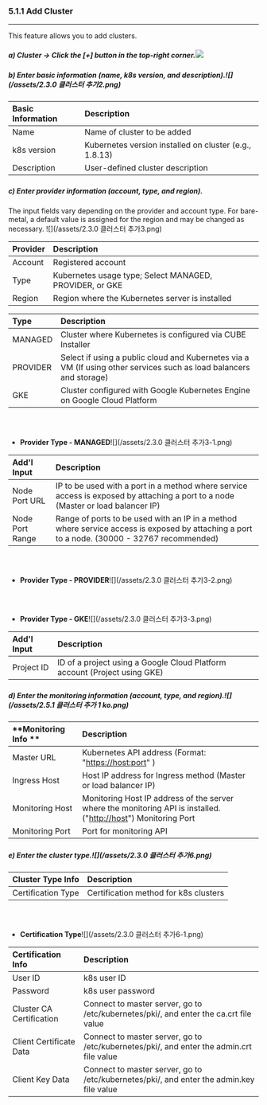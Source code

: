 ### 5.1.1 Add Cluster

---

This feature allows you to add clusters.

##### a\) Cluster → Click the [+] button in the top-right corner.![](/assets/2.5_ko_cluster_03.png)

##### b\) Enter basic information \(name, k8s version, and description\).![](/assets/2.3.0 클러스터 추가2.png)

| **Basic Information** | Description |
| :--- | :--- |
| Name | Name of cluster to be added |
| k8s version | Kubernetes version installed on cluster \(e.g., 1.8.13\) |
| Description | User-defined cluster description |

##### 

##### c\) Enter provider information \(account, type, and region\).

The input fields vary depending on the provider and account type. For bare-metal, a default value is assigned for the region and may be changed as necessary. ![](/assets/2.3.0 클러스터 추가3.png)

| **Provider** | **Description** |
| :--- | :--- |
| Account | Registered account |
| Type | Kubernetes usage type; Select MANAGED, PROVIDER, or GKE |
| Region | Region where the Kubernetes server is installed |

| **Type** | **Description** |
| :--- | :--- |
| MANAGED | Cluster where Kubernetes is configured via CUBE Installer |
| PROVIDER | Select if using a public cloud and Kubernetes via a VM \(If using other services such as load balancers and storage\) |
| GKE | Cluster configured with Google Kubernetes Engine on Google Cloud Platform |

#### ㅤ

* **Provider Type - MANAGED**![](/assets/2.3.0 클러스터 추가3-1.png)

| **Add'l Input** | **Description** |
| :--- | :--- |
| Node Port URL | IP to be used with a port in a method where service access is exposed by attaching a port to a node \(Master or load balancer IP\) |
| Node Port Range | Range of ports to be used with an IP in a method where service access is exposed by attaching a port to a node. \(30000 - 32767 recommended\) |

#### ㅤ

* **Provider Type - PROVIDER**![](/assets/2.3.0 클러스터 추가3-2.png)ㅤ

#### ㅤ

* **Provider Type - GKE**![](/assets/2.3.0 클러스터 추가3-3.png)

| **Add'l Input** | **Description** |
| :--- | :--- |
| Project ID | ID of a project using a Google Cloud Platform account \(Project using GKE\) |

##### 

##### d\) Enter the monitoring information \(account, type, and region\).![](/assets/2.5.1 클러스터 추가 1 ko.png)

| **Monitoring Info ** | **Description** |
| :--- | :--- |
| Master URL | Kubernetes API address \(Format: "[https://host:port](https://host:port)" \) |
| Ingress Host | Host IP address for Ingress method \(Master or load balancer IP\) |
| Monitoring Host | Monitoring Host IP address of the server where the monitoring API is installed. \("[http://host](http://host)"\) Monitoring Port |
| Monitoring Port | Port for monitoring API |

##### 

##### e\) Enter the cluster type.![](/assets/2.3.0 클러스터 추가6.png)

| **Cluster Type Info** | **Description** |
| :--- | :--- |
| Certification Type | Certification method for k8s clusters |

#### ㅤ

* **Certification Type**![](/assets/2.3.0 클러스터 추가6-1.png)

| Certification Info | **Description** |
| :--- | :--- |
| User ID | k8s user ID |
| Password | k8s user password |
| Cluster CA Certification | Connect to master server, go to /etc/kubernetes/pki/, and enter the ca.crt file value |
| Client Certificate Data | Connect to master server, go to /etc/kubernetes/pki/, and enter the admin.crt file value |
| Client Key Data | Connect to master server, go to /etc/kubernetes/pki/, and enter the admin.key file value |



